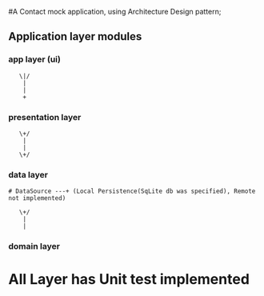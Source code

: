 #A Contact mock application, using Architecture Design pattern;
## Application layer modules

### app layer (ui)
       \|/
        |
        |
        +
### presentation layer
       \+/
        |
        |
       \+/
### data layer
```
# DataSource ---+ (Local Persistence(SqLite db was specified), Remote not implemented)
```
       \+/
        |
        |
### domain layer


# All Layer has Unit test implemented